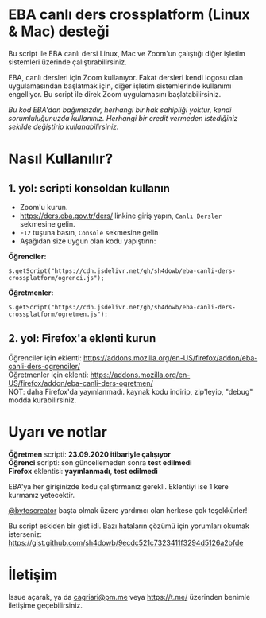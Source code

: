 
# EBA canlı ders crossplatform (Linux & Mac) desteği
Bu script ile EBA canlı dersi Linux, Mac ve Zoom'un çalıştığı diğer işletim sistemleri üzerinde çalıştırabilirsiniz.

EBA, canlı dersleri için Zoom kullanıyor. Fakat dersleri kendi logosu olan uygulamasından başlatmak için, diğer işletim sistemlerinde kullanımı engelliyor. Bu script ile direk Zoom uygulamasını başlatabilirsiniz.

_Bu kod EBA'dan bağımsızdır, herhangi bir hak sahipliği yoktur, kendi sorumluluğunuzda kullanınız. Herhangi bir credit vermeden istediğiniz şekilde değiştirip kullanabilirsiniz._

# Nasıl Kullanılır?
## 1. yol: scripti konsoldan kullanın
- Zoom'u kurun.
- https://ders.eba.gov.tr/ders/ linkine giriş yapın, `Canlı Dersler` sekmesine gelin.
- `F12` tuşuna basın, `Console` sekmesine gelin
- Aşağıdan size uygun olan kodu yapıştırın:

**Öğrenciler:**
```
$.getScript("https://cdn.jsdelivr.net/gh/sh4dowb/eba-canli-ders-crossplatform/ogrenci.js");
```

**Öğretmenler:**
```
$.getScript("https://cdn.jsdelivr.net/gh/sh4dowb/eba-canli-ders-crossplatform/ogretmen.js");
```

## 2. yol: Firefox'a eklenti kurun
Öğrenciler için eklenti: https://addons.mozilla.org/en-US/firefox/addon/eba-canli-ders-ogrenciler/<br>
Öğretmenler için eklenti: https://addons.mozilla.org/en-US/firefox/addon/eba-canli-ders-ogretmen/<br>NOT: daha Firefox'da yayınlanmadı. kaynak kodu indirip, zip'leyip, "debug" modda kurabilirsiniz.

# Uyarı ve notlar
**Öğretmen** scripti: **23.09.2020 itibariyle çalışıyor**<br>
**Öğrenci** scripti: son güncellemeden sonra **test edilmedi**<br>
**Firefox** eklentisi: **yayınlanmadı**, **test edilmedi**

EBA'ya her girişinizde kodu çalıştırmanız gerekli. Eklentiyi ise 1 kere kurmanız yetecektir.

[@bytescreator](https://github.com/bytescreator) başta olmak üzere yardımcı olan herkese çok teşekkürler!

Bu script eskiden bir gist idi. Bazı hataların çözümü için yorumları okumak isterseniz:<br>
https://gist.github.com/sh4dowb/9ecdc521c7323411f3294d5126a2bfde


# İletişim
Issue açarak, ya da cagriari@pm.me veya https://t.me/ üzerinden benimle iletişime geçebilirsiniz.

